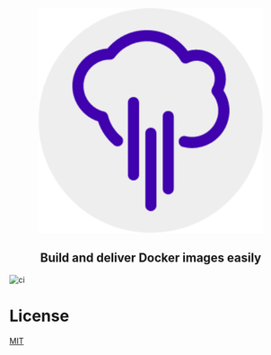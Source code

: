 <p align="center">
  <a href="https://github.com/rainproj/rain">
    <img alt="rain"
         width="400" height="400"
         src="https://raw.githubusercontent.com/rainproj/rain/master/docs/assets/rain-logo-light.png">
  </a>
</p>

<h2 align="center">
Build and deliver Docker images easily
</h2>

![ci](https://github.com/rainproj/rain/workflows/ci/badge.svg)

# License

[MIT](https://github.com/rainproj/rain/blob/master/LICENSE)